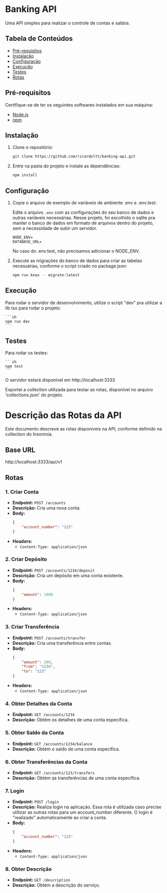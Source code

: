 # Banking API

Uma API simples para realizar o controle de contas e saldos. 

## Tabela de Conteúdos

- [Pré-requisitos](#pré-requisitos)
- [Instalação](#instalação)
- [Configuração](#configuração)
- [Execução](#execução)
- [Testes](#testes)
- [Rotas](#rotas)

## Pré-requisitos

Certifique-se de ter os seguintes softwares instalados em sua máquina:

- [Node.js](https://nodejs.org/)
- [npm](https://www.npmjs.com/)

## Instalação

1. Clone o repositório:

    ```sh
    git clone https://github.com/ricardoltt/banking-api.git
    ```

2. Entre na pasta do projeto e instale as dependências:

    ```sh
    npm install
    ```

## Configuração

1. Copie o arquivo de exemplo de variáveis de ambiente .env e .env.test:

    Edite o arquivo `.env` com as configurações do seu banco de dados e outras variáveis necessárias. Nesse projeto, foi escolhido o sqlite pra manter o banco de dados em formato de arquivos dentro do projeto, sem a necessidade de subir um servidor.

    ```dotenv
    NODE_ENV=
    DATABASE_URL=
    ```

    No caso do .env.test, não precisamos adicionar o NODE_ENV.

2. Execute as migrações do banco de dados para criar as tabelas necessárias, conforme o script criado no package.json:

    ```sh
    npm run knex -- migrate:latest
    ```

## Execução

Para rodar o servidor de desenvolvimento, utilize o script "dev" pra utilizar a lib tsx para rodar o projeto:

    ```sh
    npm run dev
    ```

## Testes

Para rodar os testes:

    ```sh
    npm test
    ```

O servidor estará disponível em http://localhost:3333

Exportei a collection utilizada para testar as rotas, disponível no arquivo 'collections.json' do projeto.

# Descrição das Rotas da API

Este documento descreve as rotas disponíveis na API, conforme definido na collection do Insomnia.

## Base URL

http://localhost:3333/api/v1


## Rotas

### 1. Criar Conta

- **Endpoint:** `POST /accounts`
- **Descrição:** Cria uma nova conta.
- **Body:**
    ```json
    {
        "account_number": "123"
    }
    ```
- **Headers:**
    - `Content-Type: application/json`

### 2. Criar Depósito

- **Endpoint:** `POST /accounts/1234/deposit`
- **Descrição:** Cria um depósito em uma conta existente.
- **Body:**
    ```json
    {
        "amount": 1000
    }
    ```
- **Headers:**
    - `Content-Type: application/json`

### 3. Criar Transferência

- **Endpoint:** `POST /accounts/transfer`
- **Descrição:** Cria uma transferência entre contas.
- **Body:**
    ```json
    {
        "amount": 200,
        "from": "1234",
        "to": "123"
    }
    ```
- **Headers:**
    - `Content-Type: application/json`

### 4. Obter Detalhes da Conta

- **Endpoint:** `GET /accounts/1234`
- **Descrição:** Obtém os detalhes de uma conta específica.

### 5. Obter Saldo da Conta

- **Endpoint:** `GET /accounts/1234/balance`
- **Descrição:** Obtém o saldo de uma conta específica.

### 6. Obter Transferências da Conta

- **Endpoint:** `GET /accounts/123/transfers`
- **Descrição:** Obtém as transferências de uma conta específica.

### 7. Login

- **Endpoint:** `POST /login`
- **Descrição:** Realiza login na aplicação. Essa rota é utilizada caso precise utilizar as outras rotas para um account_number diferente. O login é "realizado" automaticamente ao criar a conta.
- **Body:**
    ```json
    {
        "account_number": "123"
    }
    ```
- **Headers:**
    - `Content-Type: application/json`

### 8. Obter Descrição

- **Endpoint:** `GET /description`
- **Descrição:** Obtém a descrição do serviço.